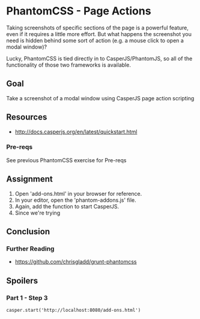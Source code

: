 # PhantomCSS - Page Actions

Taking screenshots of specific sections of the page is a powerful feature, even if it requires a little more effort. But what happens the screenshot you need is hidden behind some sort of action (e.g. a mouse click to open a modal window)?

Lucky, PhantomCSS is tied directly in to CasperJS/PhantomJS, so all of the functionality of those two frameworks is available.

## Goal

Take a screenshot of a modal window using CasperJS page action scripting

## Resources
- http://docs.casperjs.org/en/latest/quickstart.html

### Pre-reqs

See previous PhantomCSS exercise for Pre-reqs

## Assignment

1. Open 'add-ons.html' in your browser for reference.
2. In your editor, open the 'phantom-addons.js' file.
3. Again, add the function to start CasperJS.
4. Since we're trying 

## Conclusion 

### Further Reading

- https://github.com/chrisgladd/grunt-phantomcss

## Spoilers

### Part 1 - Step 3

```
casper.start('http://localhost:8080/add-ons.html')
```

